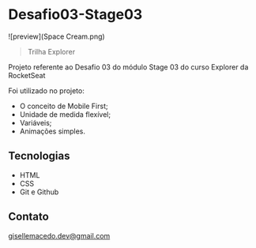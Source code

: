# Desafio03-Stage03

![preview](Space Cream.png)

> Trilha Explorer

Projeto referente ao Desafio 03 do módulo Stage 03 do curso Explorer da RocketSeat

Foi utilizado no projeto:
- O conceito de Mobile First;
- Unidade de medida flexível;
- Variáveis;
- Animações simples.

## Tecnologias

- HTML
- CSS
- Git e Github

## Contato

gisellemacedo.dev@gmail.com
